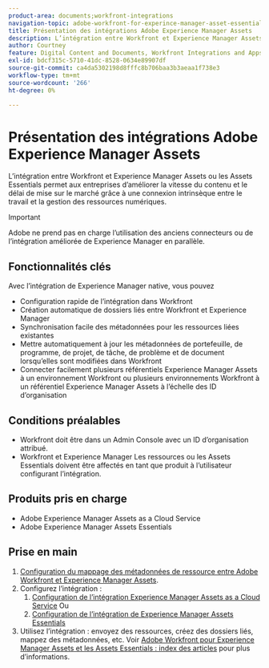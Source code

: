 ```yaml
---
product-area: documents;workfront-integrations
navigation-topic: adobe-workfront-for-experince-manager-asset-essentials
title: Présentation des intégrations Adobe Experience Manager Assets
description: L’intégration entre Workfront et Experience Manager Assets ou les Assets Essentials permet aux entreprises d’améliorer la vitesse du contenu et le délai de mise sur le marché grâce à une connexion intrinsèque entre le travail et la gestion des ressources numériques.
author: Courtney
feature: Digital Content and Documents, Workfront Integrations and Apps
exl-id: bdcf315c-5710-41dc-8528-0634e89907df
source-git-commit: ca4da5302198d8fffc8b706baa3b3aeaa1f738e3
workflow-type: tm+mt
source-wordcount: '266'
ht-degree: 0%

---
```


# Présentation des intégrations Adobe Experience Manager Assets

<!-- Audited: 12/2023 -->

L’intégration entre Workfront et Experience Manager Assets ou les Assets Essentials permet aux entreprises d’améliorer la vitesse du contenu et le délai de mise sur le marché grâce à une connexion intrinsèque entre le travail et la gestion des ressources numériques.

>[!IMPORTANT]
>
>Adobe ne prend pas en charge l’utilisation des anciens connecteurs ou de l’intégration améliorée de Experience Manager en parallèle.

## Fonctionnalités clés

Avec l’intégration de Experience Manager native, vous pouvez

* Configuration rapide de l’intégration dans Workfront
* Création automatique de dossiers liés entre Workfront et Experience Manager
* Synchronisation facile des métadonnées pour les ressources liées existantes
* Mettre automatiquement à jour les métadonnées de portefeuille, de programme, de projet, de tâche, de problème et de document lorsqu’elles sont modifiées dans Workfront
* Connecter facilement plusieurs référentiels Experience Manager Assets à un environnement Workfront ou plusieurs environnements Workfront à un référentiel Experience Manager Assets à l’échelle des ID d’organisation


## Conditions préalables

* Workfront doit être dans un Admin Console avec un ID d’organisation attribué.
* Workfront et Experience Manager Les ressources ou les Assets Essentials doivent être affectés en tant que produit à l’utilisateur configurant l’intégration.


## Produits pris en charge

* Adobe Experience Manager Assets as a Cloud Service
* Adobe Experience Manager Assets Essentials


## Prise en main

1. [Configuration du mappage des métadonnées de ressource entre Adobe Workfront et Experience Manager Assets](https://experienceleague.adobe.com/docs/experience-manager-cloud-service/content/assets/integrations/configure-asset-metadata-mapping.html?lang=en).
1. Configurez l’intégration :
   1. [Configuration de l’intégration Experience Manager Assets as a Cloud Service](/help/quicksilver/administration-and-setup/configure-integrations/configure-aacs-integration.md)
Ou
   1. [Configuration de l’intégration de Experience Manager Assets Essentials](/help/quicksilver/documents/adobe-workfront-for-experience-manager-assets-essentials/setup-asset-essentials.md)
1. Utilisez l’intégration : envoyez des ressources, créez des dossiers liés, mappez des métadonnées, etc. Voir [Adobe Workfront pour Experience Manager Assets et les Assets Essentials : index des articles](/help/quicksilver/documents/adobe-workfront-for-experience-manager-assets-essentials/workfront-for-aem-asset-essentials.md) pour plus d’informations.
